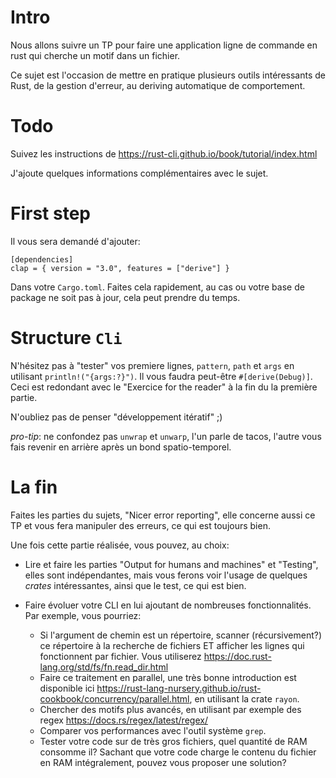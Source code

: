 # Intro


Nous allons suivre un TP pour faire une application ligne de commande en rust qui cherche un motif dans un fichier.

Ce sujet est l'occasion de mettre en pratique plusieurs outils intéressants de Rust, de la gestion d'erreur, au deriving automatique de comportement.

# Todo

Suivez les instructions de https://rust-cli.github.io/book/tutorial/index.html

J'ajoute quelques informations complémentaires avec le sujet.

# First step

Il vous sera demandé d'ajouter:

```
[dependencies]
clap = { version = "3.0", features = ["derive"] }
```

Dans votre `Cargo.toml`. Faites cela rapidement, au cas ou votre base de
package ne soit pas à jour, cela peut prendre du temps.

# Structure `Cli`

N'hésitez pas à "tester" vos premiere lignes, `pattern`, `path` et `args` en utilisant `println!("{args:?}")`. Il vous faudra peut-être `#[derive(Debug)]`. Ceci est redondant avec le "Exercice for the reader" à la fin du la première partie.

N'oubliez pas de penser "développement itératif" ;)

*pro-tip*: ne confondez pas `unwrap` et `unwarp`, l'un parle de tacos, l'autre vous fais revenir en arrière après un bond spatio-temporel.

# La fin

Faites les parties du sujets, "Nicer error reporting", elle concerne aussi ce TP et vous fera manipuler des erreurs, ce qui est toujours bien.

Une fois cette partie réalisée, vous pouvez, au choix:

- Lire et faire les parties "Output for humans and machines" et "Testing", elles sont indépendantes, mais vous ferons voir l'usage de quelques *crates* intéressantes, ainsi que le test, ce qui est bien.
- Faire évoluer votre CLI en lui ajoutant de nombreuses fonctionnalités. Par exemple, vous pourriez:

    - Si l'argument de chemin est un répertoire, scanner (récursivement?) ce répertoire à la recherche de fichiers ET afficher les lignes qui fonctionnent par fichier. Vous utiliserez https://doc.rust-lang.org/std/fs/fn.read_dir.html
    - Faire ce traitement en parallel, une très bonne introduction est disponible ici https://rust-lang-nursery.github.io/rust-cookbook/concurrency/parallel.html, en utilisant la crate `rayon`.
    - Chercher des motifs plus avancés, en utilisant par exemple des regex https://docs.rs/regex/latest/regex/
    - Comparer vos performances avec l'outil système `grep`.
    - Tester votre code sur de très gros fichiers, quel quantité de RAM consomme il? Sachant que votre code charge le contenu du fichier en RAM intégralement, pouvez vous proposer une solution?
